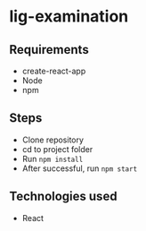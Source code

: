 # lig-examination

## Requirements
* create-react-app
* Node
* npm

## Steps
* Clone repository
* cd to project folder
* Run `npm install`
* After successful, run `npm start`

## Technologies used
* React